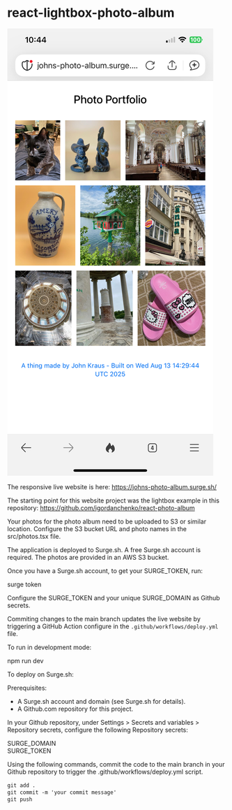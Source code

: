 # react-lightbox-photo-album

![](phone.png)

The responsive live website is here: https://johns-photo-album.surge.sh/

The starting point for this website project was the lightbox example in this repository: https://github.com/igordanchenko/react-photo-album

Your photos for the photo album need to be uploaded to S3 or similar location.  Configure the S3 bucket URL and photo names in the src/photos.tsx file.

The application is deployed to Surge.sh.  A free Surge.sh account is required.  The photos are provided in an AWS S3 bucket.

Once you have a Surge.sh account, to get your SURGE_TOKEN, run:

surge token

Configure the SURGE_TOKEN and your unique SURGE_DOMAIN as Github secrets.

Commiting changes to the main branch updates the live website by triggering a GitHub Action configure in the `.github/workflows/deploy.yml` file.  

To run in development mode:

npm run dev

To deploy on Surge.sh:

Prerequisites:

- A Surge.sh account and domain (see Surge.sh for details).
- A Github.com repository for this project.

In your Github repository, under Settings > Secrets and variables > Repository secrets, configure the following Repository secrets:

SURGE_DOMAIN <br>
SURGE_TOKEN

Using the following commands, commit the code to the main branch in your Github repository to trigger the .github/workflows/deploy.yml script.
```shell
git add .
git commit -m 'your commit message'
git push
```
